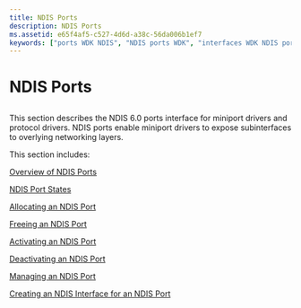 ```yaml
---
title: NDIS Ports
description: NDIS Ports
ms.assetid: e65f4af5-c527-4d6d-a38c-56da006b1ef7
keywords: ["ports WDK NDIS", "NDIS ports WDK", "interfaces WDK NDIS ports", "subinterface access WDK NDIS", "NDIS miniport drivers WDK , subinterface access", "NDIS protocol drivers WDK , subinterface access", "protocol drivers WDK networking , subinterface access", "min"]
---
```


# NDIS Ports


## <a href="" id="ddk-ndis-6-0-ports-ng"></a>


This section describes the NDIS 6.0 ports interface for miniport drivers and protocol drivers. NDIS ports enable miniport drivers to expose subinterfaces to overlying networking layers.

This section includes:

[Overview of NDIS Ports](overview-of-ndis-ports.md)

[NDIS Port States](ndis-port-states.md)

[Allocating an NDIS Port](allocating-an-ndis-port.md)

[Freeing an NDIS Port](freeing-an-ndis-port.md)

[Activating an NDIS Port](activating-an-ndis-port.md)

[Deactivating an NDIS Port](deactivating-an-ndis-port.md)

[Managing an NDIS Port](managing-an-ndis-port.md)

[Creating an NDIS Interface for an NDIS Port](creating-ndis-interfaces-for-ndis-ports.md)

 

 





